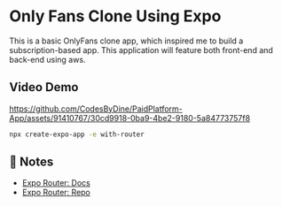 # Only Fans Clone Using Expo

This is a basic OnlyFans clone app, which inspired me to build a subscription-based app. This application will feature both front-end and back-end using aws.

## Video Demo

https://github.com/CodesByDine/PaidPlatform-App/assets/91410767/30cd9918-0ba9-4be2-9180-5a84773757f8



```sh
npx create-expo-app -e with-router
```

## 📝 Notes

- [Expo Router: Docs](https://expo.github.io/router)
- [Expo Router: Repo](https://github.com/expo/router)
